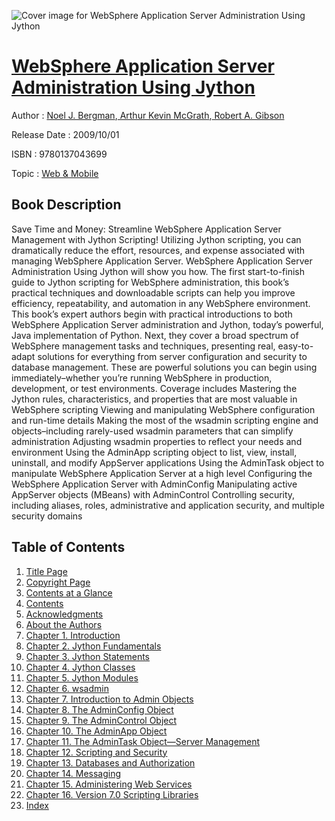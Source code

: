 ![Cover image for WebSphere Application Server Administration Using Jython](https://imgdetail.ebookreading.net/cover/cover/web_mobile/EB9780137043699.jpg)

[WebSphere Application Server Administration Using Jython](https://ebookreading.net/view/book/WebSphere+Application+Server+Administration+Using+Jython-EB9780137043699_1.html "WebSphere Application Server Administration Using Jython")
====================================================================================================================

Author : [Noel J. Bergman](https://ebookreading.net/search/author/Noel+J.+Bergman),[ Arthur Kevin McGrath](https://ebookreading.net/search/author/+Arthur+Kevin+McGrath),[ Robert A. Gibson](https://ebookreading.net/search/author/+Robert+A.+Gibson)

Release Date : 2009/10/01

ISBN : 9780137043699

Topic : [Web & Mobile](https://ebookreading.net/search/category/web-mobile)

Book Description
-----------------

Save Time and Money: Streamline WebSphere Application Server Management with Jython Scripting!
Utilizing Jython scripting, you can dramatically reduce the effort, resources, and expense associated with managing WebSphere Application Server. WebSphere Application Server Administration Using Jython will show you how. The first start-to-finish guide to Jython scripting for WebSphere administration, this book’s practical techniques and downloadable scripts can help you improve efficiency, repeatability, and automation in any WebSphere environment.
This book’s expert authors begin with practical introductions to both WebSphere Application Server administration and Jython, today’s powerful, Java implementation of Python. Next, they cover a broad spectrum of WebSphere management tasks and techniques, presenting real, easy-to-adapt solutions for everything from server configuration and security to database management. These are powerful solutions you can begin using immediately–whether you’re running WebSphere in production, development, or test environments.
Coverage includes
 Mastering the Jython rules, characteristics, and properties that are most valuable in WebSphere scripting 
 Viewing and manipulating WebSphere configuration and run-time details 
 Making the most of the wsadmin scripting engine and objects–including rarely-used wsadmin parameters that can simplify administration 
 Adjusting wsadmin properties to reflect your needs and environment 
 Using the AdminApp scripting object to list, view, install, uninstall, and modify AppServer applications 
 Using the AdminTask object to manipulate WebSphere Application Server at a high level 
 Configuring the WebSphere Application Server with AdminConfig 
 Manipulating active AppServer objects (MBeans) with AdminControl 
 Controlling security, including aliases, roles, administrative and application security, and multiple security domains 
              
Table of Contents
-----------------

1. [Title Page](https://ebookreading.net/view/book/WebSphere+Application+Server+Administration+Using+Jython-EB9780137043699_3.html#title)
1. [Copyright Page](https://ebookreading.net/view/book/WebSphere+Application+Server+Administration+Using+Jython-EB9780137043699_3.html#copy)
1. [Contents at a Glance](https://ebookreading.net/view/book/WebSphere+Application+Server+Administration+Using+Jython-EB9780137043699_3.html#toc)
1. [Contents](https://ebookreading.net/view/book/WebSphere+Application+Server+Administration+Using+Jython-EB9780137043699_3.html#toc1)
1. [Acknowledgments](https://ebookreading.net/view/book/WebSphere+Application+Server+Administration+Using+Jython-EB9780137043699_3.html#pre01)
1. [About the Authors](https://ebookreading.net/view/book/WebSphere+Application+Server+Administration+Using+Jython-EB9780137043699_3.html#pre02)
1. [Chapter 1. Introduction](https://ebookreading.net/view/book/WebSphere+Application+Server+Administration+Using+Jython-EB9780137043699_0.html)
1. [Chapter 2. Jython Fundamentals](https://ebookreading.net/view/book/WebSphere+Application+Server+Administration+Using+Jython-EB9780137043699_5.html)
1. [Chapter 3. Jython Statements](https://ebookreading.net/view/book/WebSphere+Application+Server+Administration+Using+Jython-EB9780137043699_6.html)
1. [Chapter 4. Jython Classes](https://ebookreading.net/view/book/WebSphere+Application+Server+Administration+Using+Jython-EB9780137043699_7.html)
1. [Chapter 5. Jython Modules](https://ebookreading.net/view/book/WebSphere+Application+Server+Administration+Using+Jython-EB9780137043699_0.html)
1. [Chapter 6. wsadmin](https://ebookreading.net/view/book/WebSphere+Application+Server+Administration+Using+Jython-EB9780137043699_8.html)
1. [Chapter 7. Introduction to Admin Objects](https://ebookreading.net/view/book/WebSphere+Application+Server+Administration+Using+Jython-EB9780137043699_10.html)
1. [Chapter 8. The AdminConfig Object](https://ebookreading.net/view/book/WebSphere+Application+Server+Administration+Using+Jython-EB9780137043699_0.html)
1. [Chapter 9. The AdminControl Object](https://ebookreading.net/view/book/WebSphere+Application+Server+Administration+Using+Jython-EB9780137043699_11.html)
1. [Chapter 10. The AdminApp Object](https://ebookreading.net/view/book/WebSphere+Application+Server+Administration+Using+Jython-EB9780137043699_13.html)
1. [Chapter 11. The AdminTask Object—Server Management](https://ebookreading.net/view/book/WebSphere+Application+Server+Administration+Using+Jython-EB9780137043699_0.html)
1. [Chapter 12. Scripting and Security](https://ebookreading.net/view/book/WebSphere+Application+Server+Administration+Using+Jython-EB9780137043699_14.html)
1. [Chapter 13. Databases and Authorization](https://ebookreading.net/view/book/WebSphere+Application+Server+Administration+Using+Jython-EB9780137043699_15.html)
1. [Chapter 14. Messaging](https://ebookreading.net/view/book/WebSphere+Application+Server+Administration+Using+Jython-EB9780137043699_16.html)
1. [Chapter 15. Administering Web Services](https://ebookreading.net/view/book/WebSphere+Application+Server+Administration+Using+Jython-EB9780137043699_17.html)
1. [Chapter 16. Version 7.0 Scripting Libraries](https://ebookreading.net/view/book/WebSphere+Application+Server+Administration+Using+Jython-EB9780137043699_18.html)
1. [Index](https://ebookreading.net/view/book/WebSphere+Application+Server+Administration+Using+Jython-EB9780137043699_19.html)
